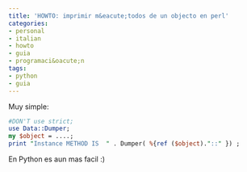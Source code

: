 ```yaml
---
title: 'HOWTO: imprimir m&eacute;todos de un objecto en perl'
categories:
- personal
- italian
- howto
- guia
- programaci&oacute;n
tags:
- python
- guia
---
```

Muy simple:

```perl
#DON'T use strict;
use Data::Dumper;
my $object = ....;
print "Instance METHOD IS  " . Dumper( %{ref ($object)."::" }) ;
```

En Python es aun mas facil :)
